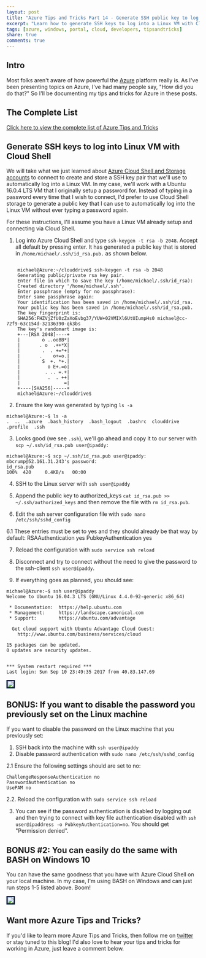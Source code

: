 ```yaml
---
layout: post
title: "Azure Tips and Tricks Part 14 - Generate SSH public key to log into Linux VM with Cloud Shell"
excerpt: "Learn how to generate SSH keys to log into a Linux VM with Cloud Shell and BASH on Windows 10"
tags: [azure, windows, portal, cloud, developers, tipsandtricks]
share: true
comments: true
---
```


## Intro

Most folks aren't aware of how powerful the [Azure](http://www.azure.com) platform really is. As I've been presenting topics on Azure, I've had many people say, "How did you do that?" So I'll be documenting my tips and tricks for Azure in these posts.

## The Complete List

[Click here to view the complete list of Azure Tips and Tricks ](http://michaelcrump.net/azure-tips-and-tricks-complete-list/)

## Generate SSH keys to log into Linux VM with Cloud Shell

We will take what we just learned about [Azure Cloud Shell and Storage accounts](http://michaelcrump.net/azure-tips-and-tricks13/) to connect to create and store a SSH key pair that we'll use to automatically log into a Linux VM. In my case, we'll work with a Ubuntu 16.0.4 LTS VM that I originally setup a password for. Instead of typing in a password every time that I wish to connect, I'd prefer to use Cloud Shell storage to generate a public key that I can use to automatically log into the Linux VM without ever typing a password again. 

For these instructions, I'll assume you have a Linux VM already setup and connecting via Cloud Shell. 

1. Log into Azure Cloud Shell and type `ssh-keygen -t rsa -b 2048`. Accept all default by pressing enter. It has generated a public key that is stored in `/home/michael/.ssh/id_rsa.pub.` as shown below. 

```

	michael@Azure:~/clouddrive$ ssh-keygen -t rsa -b 2048
	Generating public/private rsa key pair.
	Enter file in which to save the key (/home/michael/.ssh/id_rsa):
	Created directory '/home/michael/.ssh'.
	Enter passphrase (empty for no passphrase):
	Enter same passphrase again:
	Your identification has been saved in /home/michael/.ssh/id_rsa.
	Your public key has been saved in /home/michael/.ssh/id_rsa.pub.
	The key fingerprint is:
	SHA256:FHZVjZfU0zZaXoEvbg37/YUW+02VMIXl6UtUIumpHs0 michael@cc-72f9-63c154d-32136390-qk3bs
	The key's randomart image is:
	+---[RSA 2048]----+
	|        o ..ooBB*|
	|       . o  .++*X|
	|        .  . +=*+|
	|       .    o+=o.|
	|        S  +. *+.|
	|          o E+.=o|
	|         . .. =.+|
	|          .  . ++|
	|                =|
	+----[SHA256]-----+
	michael@Azure:~/clouddrive$

```

2. Ensure the key was generated by typing `ls -a`
```
michael@Azure:~$ ls -a
.  ..  .azure  .bash_history  .bash_logout  .bashrc  clouddrive  .profile  .ssh

```
3. Looks good (we see `.ssh`), we'll go ahead and copy it to our server with `scp ~/.ssh/id_rsa.pub user@ipaddy:`
```
michael@Azure:~$ scp ~/.ssh/id_rsa.pub user@ipaddy:
mbcrump@52.161.31.243's password:
id_rsa.pub                                                                                                                                                                                                               100%  420     0.4KB/s   00:00
```

4. SSH to the Linux server with `ssh user@ipaddy`

5. Append the public key to authorized_keys `cat id_rsa.pub >> ~/.ssh/authorized_keys` and then remove the file with `rm id_rsa.pub`. 

6. Edit the ssh server configuration file with `sudo nano /etc/ssh/sshd_config`

6.1 These entries must be set to yes and they should already be that way by default:
	RSAAuthentication yes
	PubkeyAuthentication yes

7. Reload the configuration with `sudo service ssh reload`

8. Disconnect and try to connect without the need to give the password to the ssh-client `ssh user@ipaddy`.

9. If everything goes as planned, you should see: 
```
michael@Azure:~$ ssh user@ipaddy
Welcome to Ubuntu 16.04.3 LTS (GNU/Linux 4.4.0-92-generic x86_64)
	
 * Documentation:  https://help.ubuntu.com
 * Management:     https://landscape.canonical.com
 * Support:        https://ubuntu.com/advantage
	
  Get cloud support with Ubuntu Advantage Cloud Guest:
    http://www.ubuntu.com/business/services/cloud
	
15 packages can be updated.
0 updates are security updates.
	
	
*** System restart required ***
Last login: Sun Sep 10 23:49:35 2017 from 40.83.147.69
```

<img style="border:3px solid #021a40" src="http://michaelcrump.net/files/cloudshellpersistdata.gif">

## BONUS: If you want to disable the password you previously set on the Linux machine

If you want to disable the password on the Linux machine that you previously set:  

1. SSH back into the machine with `ssh user@ipaddy`
2. Disable password authentication with `sudo nano /etc/ssh/sshd_config`

2.1 Ensure the following settings should are set to no:

	ChallengeResponseAuthentication no
	PasswordAuthentication no
	UsePAM no

2.2. Reload the configuration with `sudo service ssh reload`

3. You can see if the password authentication is disabled by logging out and then trying to connect with key file authentication disabled with `ssh user@ipaddress -o PubkeyAuthentication=no`. You should get "Permission denied". 

## BONUS #2: You can easily do the same with BASH on Windows 10

You can have the same goodness that you have with Azure Cloud Shell on your local machine. In my case, I'm using BASH on Windows and can just run steps 1-5 listed above. Boom! 

<img style="border:3px solid #021a40" src="http://michaelcrump.net/files/cloudshellcapturebash.gif">


## Want more Azure Tips and Tricks?

If you'd like to learn more Azure Tips and Tricks, then follow me on [twitter](http://twitter.com/mbcrump) or stay tuned to this blog! I'd also love to hear your tips and tricks for working in Azure, just leave a comment below. 